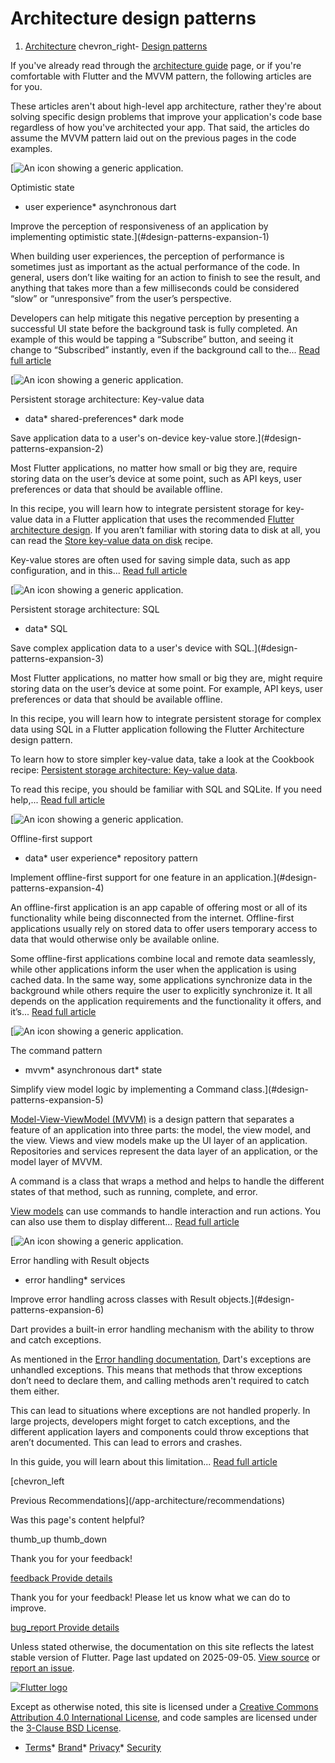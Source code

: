 Architecture design patterns
============================

1. [Architecture](/app-architecture) chevron\_right- [Design patterns](/app-architecture/design-patterns)

If you've already read through the [architecture guide](/app-architecture/guide) page, or if you're comfortable with Flutter and the MVVM pattern, the following articles are for you.

These articles aren't about high-level app architecture, rather they're about solving specific design problems that improve your application's code base regardless of how you've architected your app. That said, the articles do assume the MVVM pattern laid out on the previous pages in the code examples.

[![An icon showing a generic application.](/assets/images/docs/app-architecture/design-patterns/optimistic-state-icon.svg)

Optimistic state

* user experience* asynchronous dart

Improve the perception of responsiveness of an application by implementing optimistic state.](#design-patterns-expansion-1)

When building user experiences, the perception of performance is sometimes just as important as the actual performance of the code. In general, users don’t like waiting for an action to finish to see the result, and anything that takes more than a few milliseconds could be considered “slow” or “unresponsive” from the user’s perspective.

Developers can help mitigate this negative perception by presenting a successful UI state before the background task is fully completed. An example of this would be tapping a “Subscribe” button, and seeing it change to “Subscribed” instantly, even if the background call to the... [Read full article](/app-architecture/design-patterns/optimistic-state/)

[![An icon showing a generic application.](/assets/images/docs/app-architecture/design-patterns/kv-store-icon.svg)

Persistent storage architecture: Key-value data

* data* shared-preferences* dark mode

Save application data to a user's on-device key-value store.](#design-patterns-expansion-2)

Most Flutter applications, no matter how small or big they are, require storing data on the user’s device at some point, such as API keys, user preferences or data that should be available offline.

In this recipe, you will learn how to integrate persistent storage for key-value data in a Flutter application that uses the recommended [Flutter architecture design](/app-architecture). If you aren’t familiar with storing data to disk at all, you can read the [Store key-value data on disk](/cookbook/persistence/key-value) recipe.

Key-value stores are often used for saving simple data, such as app configuration, and in this... [Read full article](/app-architecture/design-patterns/key-value-data/)

[![An icon showing a generic application.](/assets/images/docs/app-architecture/design-patterns/sql-icon.svg)

Persistent storage architecture: SQL

* data* SQL

Save complex application data to a user's device with SQL.](#design-patterns-expansion-3)

Most Flutter applications, no matter how small or big they are, might require storing data on the user’s device at some point. For example, API keys, user preferences or data that should be available offline.

In this recipe, you will learn how to integrate persistent storage for complex data using SQL in a Flutter application following the Flutter Architecture design pattern.

To learn how to store simpler key-value data, take a look at the Cookbook recipe: [Persistent storage architecture: Key-value data](/app-architecture/design-patterns/key-value-data).

To read this recipe, you should be familiar with SQL and SQLite. If you need help,... [Read full article](/app-architecture/design-patterns/sql/)

[![An icon showing a generic application.](/assets/images/docs/app-architecture/design-patterns/offline-first-icon.svg)

Offline-first support

* data* user experience* repository pattern

Implement offline-first support for one feature in an application.](#design-patterns-expansion-4)

An offline-first application is an app capable of offering most or all of its functionality while being disconnected from the internet. Offline-first applications usually rely on stored data to offer users temporary access to data that would otherwise only be available online.

Some offline-first applications combine local and remote data seamlessly, while other applications inform the user when the application is using cached data. In the same way, some applications synchronize data in the background while others require the user to explicitly synchronize it. It all depends on the application requirements and the functionality it offers, and it’s... [Read full article](/app-architecture/design-patterns/offline-first/)

[![An icon showing a generic application.](/assets/images/docs/app-architecture/design-patterns/command-icon.svg)

The command pattern

* mvvm* asynchronous dart* state

Simplify view model logic by implementing a Command class.](#design-patterns-expansion-5)

[Model-View-ViewModel (MVVM)](/app-architecture/guide#view-models) is a design pattern that separates a feature of an application into three parts: the model, the view model, and the view. Views and view models make up the UI layer of an application. Repositories and services represent the data layer of an application, or the model layer of MVVM.

A command is a class that wraps a method and helps to handle the different states of that method, such as running, complete, and error.

[View models](/app-architecture/guide#view-models) can use commands to handle interaction and run actions. You can also use them to display different... [Read full article](/app-architecture/design-patterns/command/)

[![An icon showing a generic application.](/assets/images/docs/app-architecture/design-patterns/result-icon.svg)

Error handling with Result objects

* error handling* services

Improve error handling across classes with Result objects.](#design-patterns-expansion-6)

Dart provides a built-in error handling mechanism with the ability to throw and catch exceptions.

As mentioned in the [Error handling documentation](https://dart.dev/language/error-handling), Dart's exceptions are unhandled exceptions. This means that methods that throw exceptions don’t need to declare them, and calling methods aren't required to catch them either.

This can lead to situations where exceptions are not handled properly. In large projects, developers might forget to catch exceptions, and the different application layers and components could throw exceptions that aren’t documented. This can lead to errors and crashes.

In this guide, you will learn about this limitation... [Read full article](/app-architecture/design-patterns/result/)

[chevron\_left

Previous Recommendations](/app-architecture/recommendations)

Was this page's content helpful?

thumb\_up thumb\_down

Thank you for your feedback!

 [feedback Provide details](https://github.com/flutter/website/issues/new?template=1_page_issue.yml&&page-url=https://docs.flutter.dev/app-architecture/design-patterns/&page-source=https://github.com/flutter/website/tree/main/src/content/app-architecture/design-patterns.md)

Thank you for your feedback! Please let us know what we can do to improve.

 [bug\_report Provide details](https://github.com/flutter/website/issues/new?template=1_page_issue.yml&&page-url=https://docs.flutter.dev/app-architecture/design-patterns/&page-source=https://github.com/flutter/website/tree/main/src/content/app-architecture/design-patterns.md)

Unless stated otherwise, the documentation on this site reflects the latest stable version of Flutter. Page last updated on 2025-09-05. [View source](https://github.com/flutter/website/tree/main/src/content/app-architecture/design-patterns.md) or [report an issue](https://github.com/flutter/website/issues/new?template=1_page_issue.yml&&page-url=https://docs.flutter.dev/app-architecture/design-patterns/&page-source=https://github.com/flutter/website/tree/main/src/content/app-architecture/design-patterns.md "Report an issue with this page").

[![Flutter logo](/assets/images/branding/flutter/logo+text/horizontal/white.svg)](https://flutter.dev)

Except as otherwise noted, this site is licensed under a [Creative Commons Attribution 4.0 International License](https://creativecommons.org/licenses/by/4.0/), and code samples are licensed under the [3-Clause BSD License](https://opensource.org/licenses/BSD-3-Clause).

* [Terms](/tos "Terms of use")* [Brand](/brand "Brand usage guidelines")* [Privacy](https://policies.google.com/privacy "Privacy policy")* [Security](/security "Security philosophy and practices")

   